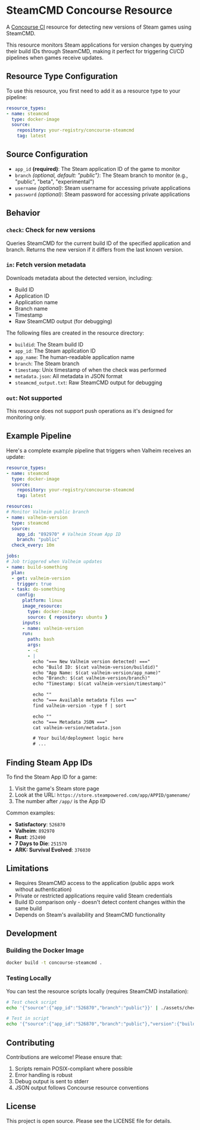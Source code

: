 # SteamCMD Concourse Resource

A [Concourse CI](https://concourse-ci.org/) resource for detecting new versions of Steam games using SteamCMD.

This resource monitors Steam applications for version changes by querying their build IDs through SteamCMD, making it perfect for triggering CI/CD pipelines when games receive updates.

## Resource Type Configuration

To use this resource, you first need to add it as a resource type to your pipeline:

```yaml
resource_types:
- name: steamcmd
  type: docker-image
  source:
    repository: your-registry/concourse-steamcmd
    tag: latest
```

## Source Configuration

- `app_id` **(required)**: The Steam application ID of the game to monitor
- `branch` _(optional, default: "public")_: The Steam branch to monitor (e.g., "public", "beta", "experimental")
- `username` _(optional)_: Steam username for accessing private applications
- `password` _(optional)_: Steam password for accessing private applications

## Behavior

### `check`: Check for new versions

Queries SteamCMD for the current build ID of the specified application and branch. Returns the new version if it differs from the last known version.

### `in`: Fetch version metadata

Downloads metadata about the detected version, including:

- Build ID
- Application ID
- Application name
- Branch name
- Timestamp
- Raw SteamCMD output (for debugging)

The following files are created in the resource directory:

- `buildid`: The Steam build ID
- `app_id`: The Steam application ID
- `app_name`: The human-readable application name
- `branch`: The Steam branch
- `timestamp`: Unix timestamp of when the check was performed
- `metadata.json`: All metadata in JSON format
- `steamcmd_output.txt`: Raw SteamCMD output for debugging

### `out`: Not supported

This resource does not support push operations as it's designed for monitoring only.

## Example Pipeline

Here's a complete example pipeline that triggers when Valheim receives an update:

```yaml
resource_types:
- name: steamcmd
  type: docker-image
  source:
    repository: your-registry/concourse-steamcmd
    tag: latest

resources:
# Monitor Valheim public branch
- name: valheim-version
  type: steamcmd
  source:
    app_id: "892970" # Valheim Steam App ID
    branch: "public"
  check_every: 10m

jobs:
# Job triggered when Valheim updates
- name: build-something
  plan:
  - get: valheim-version
    trigger: true
  - task: do-something
    config:
      platform: linux
      image_resource:
        type: docker-image
        source: { repository: ubuntu }
      inputs:
      - name: valheim-version
      run:
        path: bash
        args:
        - -c
        - |
          echo "=== New Valheim version detected! ==="
          echo "Build ID: $(cat valheim-version/buildid)"
          echo "App Name: $(cat valheim-version/app_name)"
          echo "Branch: $(cat valheim-version/branch)"
          echo "Timestamp: $(cat valheim-version/timestamp)"

          echo ""
          echo "=== Available metadata files ==="
          find valheim-version -type f | sort

          echo ""
          echo "=== Metadata JSON ==="
          cat valheim-version/metadata.json

          # Your build/deployment logic here
          # ...
```

## Finding Steam App IDs

To find the Steam App ID for a game:

1. Visit the game's Steam store page
2. Look at the URL: `https://store.steampowered.com/app/APPID/gamename/`
3. The number after `/app/` is the App ID

Common examples:

- **Satisfactory**: `526870`
- **Valheim**: `892970`
- **Rust**: `252490`
- **7 Days to Die**: `251570`
- **ARK: Survival Evolved**: `376030`

## Limitations

- Requires SteamCMD access to the application (public apps work without authentication)
- Private or restricted applications require valid Steam credentials
- Build ID comparison only - doesn't detect content changes within the same build
- Depends on Steam's availability and SteamCMD functionality

## Development

### Building the Docker Image

```bash
docker build -t concourse-steamcmd .
```

### Testing Locally

You can test the resource scripts locally (requires SteamCMD installation):

```bash
# Test check script
echo '{"source":{"app_id":"526870","branch":"public"}}' | ./assets/check

# Test in script
echo '{"source":{"app_id":"526870","branch":"public"},"version":{"buildid":"123456"}}' | ./assets/in /tmp/test-output
```

## Contributing

Contributions are welcome! Please ensure that:

1. Scripts remain POSIX-compliant where possible
2. Error handling is robust
3. Debug output is sent to stderr
4. JSON output follows Concourse resource conventions

## License

This project is open source. Please see the LICENSE file for details.
